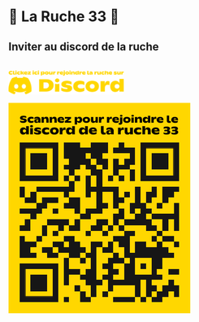 # 🐝 La Ruche 33 🐝

## Inviter au discord de la ruche
<br />
<a href="https://disboard.org/fr/server/1352399513104547943" title="Cliquez ici pour rejoindre le discord">
<img src="/images/discord.svg" alt="Bouton discord" width="45%"/>
</a>

![QR Code](/images/qr-code-invitation.png "Scannez ce QR code pour rejoindre le discord")


